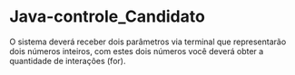 # Java-controle_Candidato
O sistema deverá receber dois parâmetros via terminal que representarão dois números inteiros, com estes dois números você deverá obter a quantidade de interações (for).
